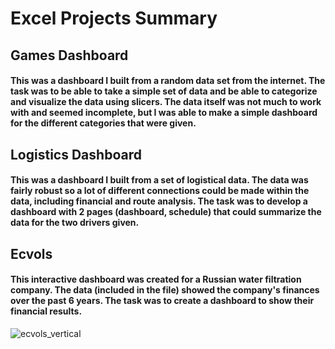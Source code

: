 # Excel Projects Summary 

## Games Dashboard
#### This was a dashboard I built from a random data set from the internet. The task was to be able to take a simple set of data and be able to categorize and visualize the data using slicers. The data itself was not much to work with and seemed incomplete, but I was able to make a simple dashboard for the different categories that were given.

## Logistics Dashboard
#### This was a dashboard I built from a set of logistical data. The data was fairly robust so a lot of different connections could be made within the data, including financial and route analysis. The task was to develop a dashboard with 2 pages (dashboard, schedule) that could summarize the data for the two drivers given. 

## Ecvols
#### This interactive dashboard was created for a Russian water filtration company. The data (included in the file) showed the company's finances over the past 6 years. The task was to create a dashboard to show their financial results.
![ecvols_vertical](https://user-images.githubusercontent.com/117584071/213913880-0c84d0b6-0ada-4854-82f6-e72627e18bc6.png)

